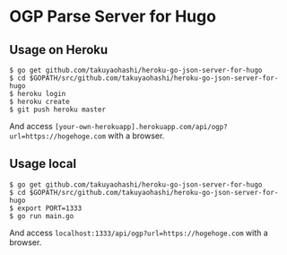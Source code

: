 # OGP Parse Server for Hugo

## Usage on Heroku

```
$ go get github.com/takuyaohashi/heroku-go-json-server-for-hugo
$ cd $GOPATH/src/github.com/takuyaohashi/heroku-go-json-server-for-hugo
$ heroku login
$ heroku create
$ git push heroku master
```
And access `[your-own-herokuapp].herokuapp.com/api/ogp?url=https://hogehoge.com` with a browser.

## Usage local

```
$ go get github.com/takuyaohashi/heroku-go-json-server-for-hugo
$ cd $GOPATH/src/github.com/takuyaohashi/heroku-go-json-server-for-hugo
$ export PORT=1333
$ go run main.go
```

And access `localhost:1333/api/ogp?url=https://hogehoge.com` with a browser.
